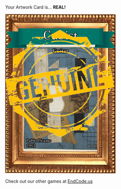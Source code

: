 Your Artwork Card is... 
  **REAL!**
 
 ![alt text](ArtworGuitar_Real[face,1].png?raw=true "Artwork Card")  
 
 
 
 
 
 Check out our other games at [EndCode.us](https://endcode.us/)